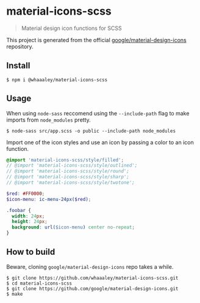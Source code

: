 
# material-icons-scss

> Material design icon functions for SCSS

This project is generated from the official [google/material-design-icons](https://github.com/google/material-design-icons) repository.

## Install

```
$ npm i @whaaaley/material-icons-scss
```

## Usage

When using `node-sass` reccomend using the `--include-path` flag to make imports from `node_modules` pretty.

```
$ node-sass src/app.scss -o public --include-path node_modules
```

Import one of the icon styles and use an icon by passing a color to an icon function.

```scss
@import 'material-icons-scss/style/filled';
// @import 'material-icons-scss/style/outlined';
// @import 'material-icons-scss/style/round';
// @import 'material-icons-scss/style/sharp';
// @import 'material-icons-scss/style/twotone';

$red: #FF0000;
$icon-menu: ic-menu-24px($red);

.foobar {
  width: 24px;
  height: 24px;
  background: url($icon-menu) center no-repeat;
}
```

## How to build

Beware, cloning `google/material-design-icons` repo takes a while.

```
$ git clone https://github.com/whaaaley/material-icons-scss.git
$ cd material-icons-scss
$ git clone https://github.com/google/material-design-icons.git
$ make
```
